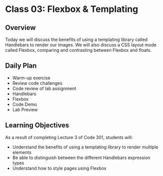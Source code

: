 # Class 03: Flexbox & Templating

## Overview

Today we will discuss the benefits of using a templating library called Handlebars to render our images. We will also discuss a CSS layout mode called Flexbox, comparing and contrasting between Flexbox and floats.

## Daily Plan

- Warm-up exercise
- Review code challenges
- Code review of lab assignment
- Handlebars
- Flexbox
- Code Demo
- Lab Preview

## Learning Objectives

As a result of completing Lecture 3 of Code 301, students will:
- Understand the benefits of using a templating library to render multiple elements
- Be able to distinguish between the different Handlebars expression types
- Understand how to style pages using Flexbox
